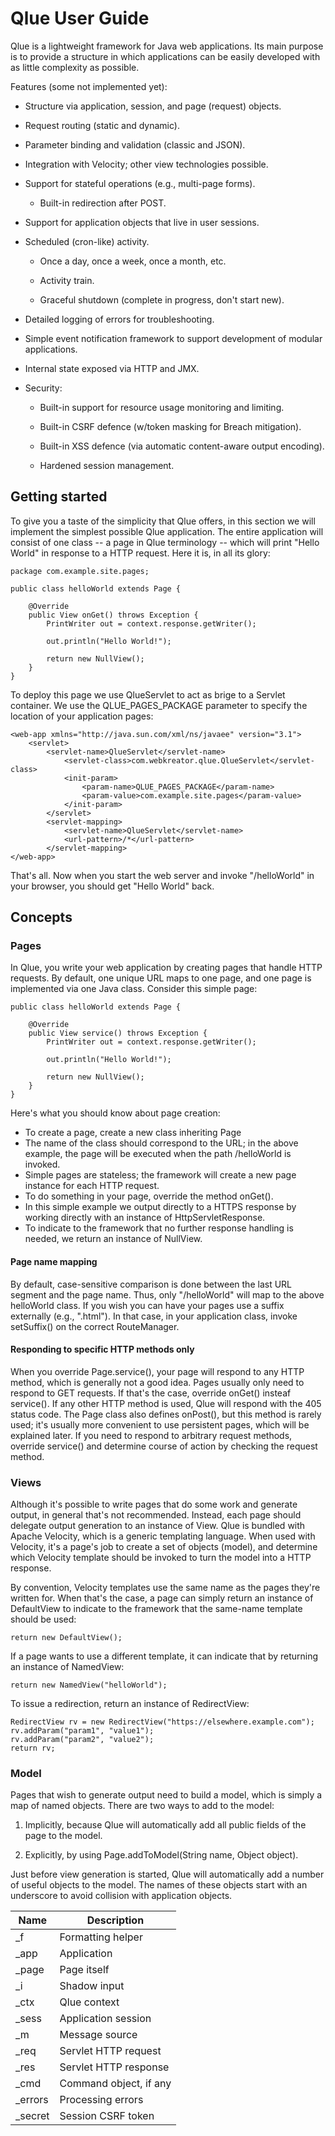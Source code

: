 # Qlue User Guide

Qlue is a lightweight framework for Java web applications. Its main purpose is to provide a structure
in which applications can be easily developed with as little complexity as possible.

Features (some not implemented yet):

- Structure via application, session, and page (request) objects.

- Request routing (static and dynamic).

- Parameter binding and validation (classic and JSON).

- Integration with Velocity; other view technologies possible.

- Support for stateful operations (e.g., multi-page forms).

  - Built-in redirection after POST.

- Support for application objects that live in user sessions.

- Scheduled (cron-like) activity.

  - Once a day, once a week, once a month, etc.

  - Activity train.

  - Graceful shutdown (complete in progress, don't start new).

- Detailed logging of errors for troubleshooting.

- Simple event notification framework to support development of modular applications.

- Internal state exposed via HTTP and JMX.

- Security:

  - Built-in support for resource usage monitoring and limiting.

  - Built-in CSRF defence (w/token masking for Breach mitigation).

  - Built-in XSS defence (via automatic content-aware output encoding).

  - Hardened session management.

## Getting started

To give you a taste of the simplicity that Qlue offers, in this section we will implement the simplest possible Qlue application. The entire application will consist of one class -- a page in Qlue terminology -- which will print "Hello World" in response to a HTTP request. Here it is, in all its glory:

	package com.example.site.pages;
	
	public class helloWorld extends Page {

		@Override
		public View onGet() throws Exception {
			PrintWriter out = context.response.getWriter();

			out.println("Hello World!");

			return new NullView();
		}
	}

To deploy this page we use QlueServlet to act as brige to a Servlet container. We use the QLUE_PAGES_PACKAGE parameter to specify the location of your application pages:

	<web-app xmlns="http://java.sun.com/xml/ns/javaee" version="3.1">
    	<servlet>
        	<servlet-name>QlueServlet</servlet-name>
        		<servlet-class>com.webkreator.qlue.QlueServlet</servlet-class>
				<init-param>
					<param-name>QLUE_PAGES_PACKAGE</param-name>
					<param-value>com.example.site.pages</param-value>
				</init-param>
    		</servlet>
    		<servlet-mapping>
        		<servlet-name>QlueServlet</servlet-name>
        		<url-pattern>/*</url-pattern>
    		</servlet-mapping>
	</web-app>

That's all. Now when you start the web server and invoke "/helloWorld" in your browser, you should get "Hello World" back.

## Concepts

### Pages

In Qlue, you write your web application by creating pages that handle HTTP requests. By default, one unique URL maps to one page, and one page is implemented via one Java class. Consider this simple page:

	public class helloWorld extends Page {

		@Override
		public View service() throws Exception {
			PrintWriter out = context.response.getWriter();

			out.println("Hello World!");

			return new NullView();
		}
	}
	
Here's what you should know about page creation:
	
 * To create a page, create a new class inheriting Page
 * The name of the class should correspond to the URL; in the above example, the page will be executed when the path /helloWorld is invoked.
 * Simple pages are stateless; the framework will create a new page instance for each HTTP request.
 * To do something in your page, override the method onGet().
 * In this simple example we output directly to a HTTPS response by working directly with an instance of HttpServletResponse.
 * To indicate to the framework that no further response handling is needed, we return an instance of NullView.
	
#### Page name mapping

By default, case-sensitive comparison is done between the last URL segment and the page name. Thus, only "/helloWorld" will map to the above helloWorld class. If you wish you can have your pages use a suffix externally (e.g., ".html"). In that case, in your application class, invoke setSuffix() on the correct RouteManager.

#### Responding to specific HTTP methods only

When you override Page.service(), your page will respond to any HTTP method, which is generally not a good idea. Pages usually only need to respond to GET requests. If that's the case, override onGet() insteaf service(). If any other HTTP method is used, Qlue will respond with the 405 status code. The Page class also defines onPost(), but this method is rarely used; it's usually more convenient to use persistent pages, which will be explained later. If you need to respond to arbitrary request methods, override service() and determine course of action by checking the request method.
	
### Views

Although it's possible to write pages that do some work and generate output, in general that's not recommended. Instead, each page should delegate output generation to an instance of View. Qlue is bundled with Apache Velocity, which is a generic templating language. When used with Velocity, it's a page's job to create a set of objects (model), and determine which Velocity template should be invoked to turn the model into a HTTP response.

By convention, Velocity templates use the same name as the pages they're written for. When that's the case, a page can simply return an instance of DefaultView to indicate to the framework that the same-name template should be used:

	return new DefaultView();
	
If a page wants to use a different template, it can indicate that by returning an instance of NamedView:

	return new NamedView("helloWorld");
	
To issue a redirection, return an instance of RedirectView:

	RedirectView rv = new RedirectView("https://elsewhere.example.com");
	rv.addParam("param1", "value1");
	rv.addParam("param2", "value2");
	return rv;
	
### Model

Pages that wish to generate output need to build a model, which is simply a map of named objects. There are two ways to add to the model:

 1. Implicitly, because Qlue will automatically add all public fields of the page to the model.
 
 2. Explicitly, by using Page.addToModel(String name, Object object).

Just before view generation is started, Qlue will automatically add a number of useful objects to the model. The names of these objects start with an underscore to avoid collision with application objects.

| Name    | Description            |
| ----    | -----------            |
| _f      | Formatting helper      |
| _app    | Application            |
| _page   | Page itself            |
| _i      | Shadow input           |
| _ctx    | Qlue context           |
| _sess   | Application session    |
| _m      | Message source         |
| _req    | Servlet HTTP request   |
| _res    | Servlet HTTP response  |
| _cmd    | Command object, if any |
| _errors | Processing errors      |
| _secret | Session CSRF token     |

